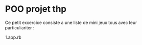# POO projet thp

Ce petit excercice consiste a une liste de mini jeux tous avec leur particuliariter : 

1.app.rb

